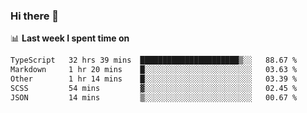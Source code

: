 ### Hi there 👋

<!--
**DBvc/DBvc** is a ✨ _special_ ✨ repository because its `README.md` (this file) appears on your GitHub profile.

Here are some ideas to get you started:

- 🔭 I’m currently working on ...
- 🌱 I’m currently learning ...
- 👯 I’m looking to collaborate on ...
- 🤔 I’m looking for help with ...
- 💬 Ask me about ...
- 📫 How to reach me: ...
- 😄 Pronouns: ...
- ⚡ Fun fact: ...
-->

📊 **Last week I spent time on**
<!--START_SECTION:waka-->

```txt
TypeScript   32 hrs 39 mins  ██████████████████████▒░░   88.67 %
Markdown     1 hr 20 mins    █░░░░░░░░░░░░░░░░░░░░░░░░   03.63 %
Other        1 hr 14 mins    █░░░░░░░░░░░░░░░░░░░░░░░░   03.39 %
SCSS         54 mins         ▓░░░░░░░░░░░░░░░░░░░░░░░░   02.45 %
JSON         14 mins         ▒░░░░░░░░░░░░░░░░░░░░░░░░   00.67 %
```

<!--END_SECTION:waka-->
